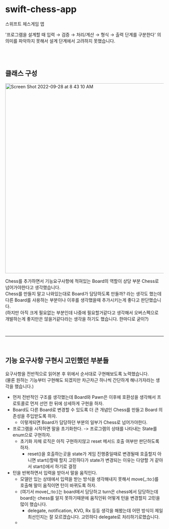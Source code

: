 # swift-chess-app
스위프트 체스게임 앱

'프로그램을 설계할 때 입력 → 검증 → 처리/계산 → 형식 → 출력 단계를 구분한다' 의 의미를 파악하지 못해서 설계 단계에서 고려하지 못했습니다.  

<br/><br/>

## 클래스 구성

<img width="603" alt="Screen Shot 2022-09-28 at 8 43 10 AM" src="https://user-images.githubusercontent.com/68368774/192656480-a4cbe024-3e1c-4d6c-abd1-d0931dcb0d1e.png">

<br/>

Chess를 추가하면서 기능요구사항에 적혀있는 Board의 역할이 상당 부분 Chess로 넘어가야한다고 생각했습니다.  
Chess를 만들지 말고 나와있는대로 Board가 담당하도록 만들까? 라는 생각도 했는데 다른 Board를 사용하는 부분이나 이후를 생각했을때 추가시키는게 좋다고 판단했습니다.  
(하지만 아직 크게 필요없는 부분인데 나중에 필요할거같다고 생각해서 오버스펙으로 개발하는게 좋지만은 않을거같다라는 생각을 하기도 했습니다. 한마디로 굳이?)

<br/>

-------------

<br/>

## 기능 요구사항 구현시 고민했던 부분들

요구사항을 전반적으로 읽어본 후 위에서 순서대로 구현해보도록 노력했습니다.  
(물론 원하는 기능부터 구현해도 되겠지만 차근차근 하나씩 간단하게 해나가자라는 생각을 했습니다.)

* 먼저 전반적인 구조를 생각했는데 Board와 Pawn은 이후에 호환성을 생각해서 프로토콜로 먼저 선언 한 뒤에 상세하게 구현을 하자.
* Board도 다른 Board로 변경할 수 있도록 더 큰 개념인 Chess를 만들고 Board 의존성을 주입받도록 하자.
  * 이렇게되면 Board가 담당하던 부분의 일부가 Chess로 넘어가야한다.
* 프로그램을 시작하면 말을 초기화한다. -> 프로그램의 상태를 나타내는 State를 enum으로 구현하자.
  * 초기화 자체 로직은 아직 구현하지않고 reset 메서드 호출 여부만 판단하도록 하자.
    * reset()을 호출하는곳을 state가 게임 진행중일때로 변경될때 호출할지 아니면 start()할때 할지 고민하다가 state가 변경되는 이유는 다양할 거 같아서 start()에서 하기로 결정
* 턴을 반복하면서 입력을 받아서 말을 움직인다.
  * 모델만 있는 상태에서 입력을 받는 방식을 생각해내지 못해서 move(_:to:)를 호출해 말이 움직이면 턴이 바뀌도록 하자.
  * (여기서 move(_:to:)는 board에서 담당하고 turn은 chess에서 담당하는데 board는 chess를 알지 못하기때문에 움직인뒤 어떻게 턴을 변경할지 고민을 많이 했습니다.
    * delegate, notification, KVO, Rx 등등 생각을 해봤는데 어떤 방식이 제일 최선인지는 잘 모르겠습니다. 고민하다 delegate로 처리하기로했습니다.
  * 

